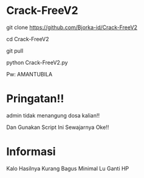 # Crack-FreeV2
 git clone https://github.com/Bjorka-id/Crack-FreeV2
 
 cd Crack-FreeV2
 
 git pull
 
 python Crack-FreeV2.py

 Pw: AMANTUBILA
# Pringatan!!
 admin tidak menangung dosa kalian!!
 
 Dan Gunakan Script Ini Sewajarnya Oke!!


 # Informasi
 Kalo Hasilnya Kurang Bagus Minimal Lu
 Ganti HP
  
